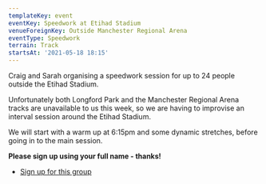 ```yaml
---
templateKey: event
eventKey: Speedwork at Etihad Stadium
venueForeignKey: Outside Manchester Regional Arena
eventType: Speedwork
terrain: Track
startsAt: '2021-05-18 18:15'
---
```

Craig and Sarah organising a speedwork session for up to 24 people outside the Etihad Stadium. 

Unfortunately both Longford Park and the Manchester Regional Arena tracks are unavailable to us this week,
so we are having to improvise an interval session around the Etihad Stadium.

We will start with a warm up at 6:15pm and some dynamic stretches, before going in to the main session.

**Please sign up using your full name - thanks!**

* [Sign up for this group](https://doodle.com/poll/bh2esxys7qd2tu5p)
